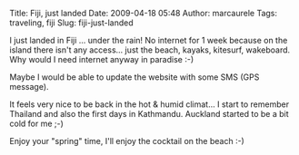 Title: Fiji, just landed
Date: 2009-04-18 05:48
Author: marcaurele
Tags: traveling, fiji
Slug: fiji-just-landed

I just landed in Fiji ... under the rain! No internet for 1 week because
on the island there isn't any access... just the beach, kayaks,
kitesurf, wakeboard. Why would I need internet anyway in paradise :-)

Maybe I would be able to update the website with some SMS (GPS message).

It feels very nice to be back in the hot & humid climat... I start to
remember Thailand and also the first days in Kathmandu. Auckland started
to be a bit cold for me ;-)

Enjoy your "spring" time, I'll enjoy the cocktail on the beach :-)

